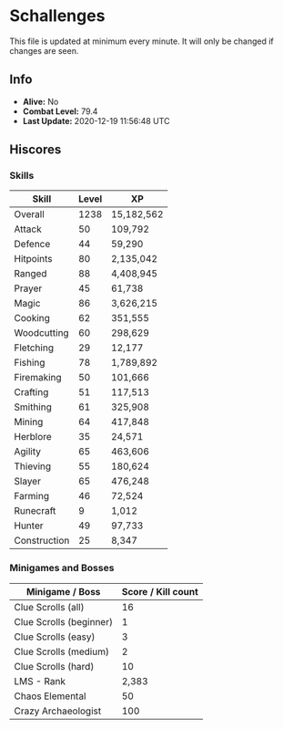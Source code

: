# Schallenges

This file is updated at minimum every minute. It will only be changed if changes are seen.

## Info

 - **Alive:** No
 - **Combat Level:** 79.4
 - **Last Update:** 2020-12-19 11:56:48 UTC

## Hiscores

### Skills

| Skill | Level | XP |
|--|--|--|
| Overall | 1238 | 15,182,562 |
| Attack | 50 | 109,792 |
| Defence | 44 | 59,290 |
| Hitpoints | 80 | 2,135,042 |
| Ranged | 88 | 4,408,945 |
| Prayer | 45 | 61,738 |
| Magic | 86 | 3,626,215 |
| Cooking | 62 | 351,555 |
| Woodcutting | 60 | 298,629 |
| Fletching | 29 | 12,177 |
| Fishing | 78 | 1,789,892 |
| Firemaking | 50 | 101,666 |
| Crafting | 51 | 117,513 |
| Smithing | 61 | 325,908 |
| Mining | 64 | 417,848 |
| Herblore | 35 | 24,571 |
| Agility | 65 | 463,606 |
| Thieving | 55 | 180,624 |
| Slayer | 65 | 476,248 |
| Farming | 46 | 72,524 |
| Runecraft | 9 | 1,012 |
| Hunter | 49 | 97,733 |
| Construction | 25 | 8,347 |

### Minigames and Bosses

| Minigame / Boss | Score / Kill count |
|--|--|
| Clue Scrolls (all) | 16 |
| Clue Scrolls (beginner) | 1 |
| Clue Scrolls (easy) | 3 |
| Clue Scrolls (medium) | 2 |
| Clue Scrolls (hard) | 10 |
| LMS - Rank | 2,383 |
| Chaos Elemental | 50 |
| Crazy Archaeologist | 100 |
